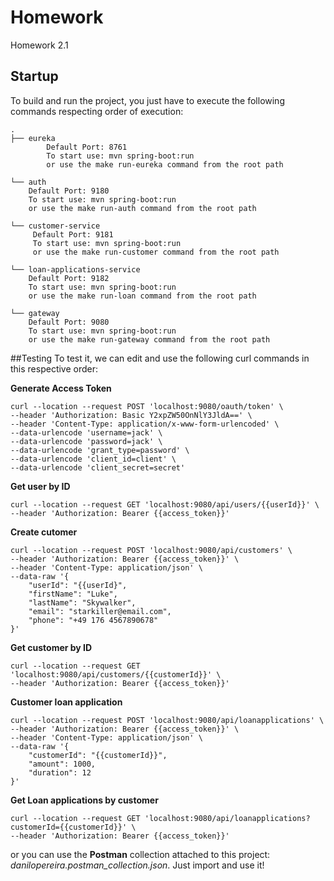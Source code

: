 # Homework
Homework 2.1

## Startup

To build and run the project, you just have to execute the following commands respecting order of execution:

```
.
├── eureka
        Default Port: 8761
        To start use: mvn spring-boot:run
        or use the make run-eureka command from the root path

└── auth
    Default Port: 9180
    To start use: mvn spring-boot:run
    or use the make run-auth command from the root path

└── customer-service
     Default Port: 9181
     To start use: mvn spring-boot:run
     or use the make run-customer command from the root path

└── loan-applications-service
    Default Port: 9182
    To start use: mvn spring-boot:run
    or use the make run-loan command from the root path

└── gateway
    Default Port: 9080
    To start use: mvn spring-boot:run
    or use the make run-gateway command from the root path

```

##Testing
To test it, we can edit and use the following curl commands in this respective order:

**Generate Access Token**

```shell script
curl --location --request POST 'localhost:9080/oauth/token' \
--header 'Authorization: Basic Y2xpZW50OnNlY3JldA==' \
--header 'Content-Type: application/x-www-form-urlencoded' \
--data-urlencode 'username=jack' \
--data-urlencode 'password=jack' \
--data-urlencode 'grant_type=password' \
--data-urlencode 'client_id=client' \
--data-urlencode 'client_secret=secret'
```

**Get user by ID**

```shell script
curl --location --request GET 'localhost:9080/api/users/{{userId}}' \
--header 'Authorization: Bearer {{access_token}}' 
```

**Create cutomer**

```shell script
curl --location --request POST 'localhost:9080/api/customers' \
--header 'Authorization: Bearer {{access_token}}' \
--header 'Content-Type: application/json' \
--data-raw '{
	"userId": "{{userId}",
	"firstName": "Luke",
	"lastName": "Skywalker",
	"email": "starkiller@email.com",
	"phone": "+49 176 4567890678"
}'
```

**Get customer by ID**

```shell script
curl --location --request GET 'localhost:9080/api/customers/{{customerId}}' \
--header 'Authorization: Bearer {{access_token}}'
```

**Customer loan application**

```shell script
curl --location --request POST 'localhost:9080/api/loanapplications' \
--header 'Authorization: Bearer {{access_token}}' \
--header 'Content-Type: application/json' \
--data-raw '{
	"customerId": "{{customerId}}",
	"amount": 1000,
	"duration": 12
}'
```

**Get Loan applications by customer**

```shell script
curl --location --request GET 'localhost:9080/api/loanapplications?customerId={{customerId}}' \
--header 'Authorization: Bearer {{access_token}}' 
```

or you can use the **Postman** collection attached to this project: *danilopereira.postman_collection.json*. Just import and use it!